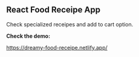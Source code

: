 ## React Food Receipe App

Check specialized receipes and add to cart option.

**Check the demo:**

https://dreamy-food-receipe.netlify.app/
